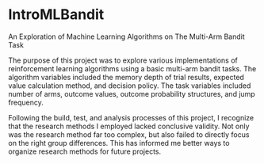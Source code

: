 # IntroMLBandit
An Exploration of Machine Learning Algorithms on The Multi-Arm Bandit Task

The purpose of this project was to explore various implementations of reinforcement learning algorithms using a basic multi-arm bandit tasks. The algorithm variables included the memory depth of trial results, expected value calculation method, and decision policy. The task variables included number of arms, outcome values, outcome probability structures, and jump frequency. 

Following the build, test, and analysis processes of this project, I recognize that the research methods I employed lacked conclusive validity. Not only was the research method far too complex, but also failed to directly focus on the right group differences. This has informed me better ways to organize research methods for future projects.
